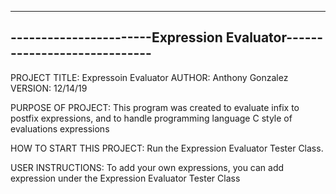 ------------------------------------------------------------------------
-----------------------Expression Evaluator-----------------------------
------------------------------------------------------------------------

PROJECT TITLE: Expressoin Evaluator
AUTHOR:	Anthony Gonzalez
VERSION: 12/14/19

PURPOSE OF PROJECT:	This program was created to evaluate infix to postfix expressions, and to handle programming language C style of evaluations expressions		

HOW TO START THIS PROJECT: Run the Expression Evaluator Tester Class.

USER INSTRUCTIONS: To add your own expressions, you can add expression under the Expression Evaluator Tester Class
